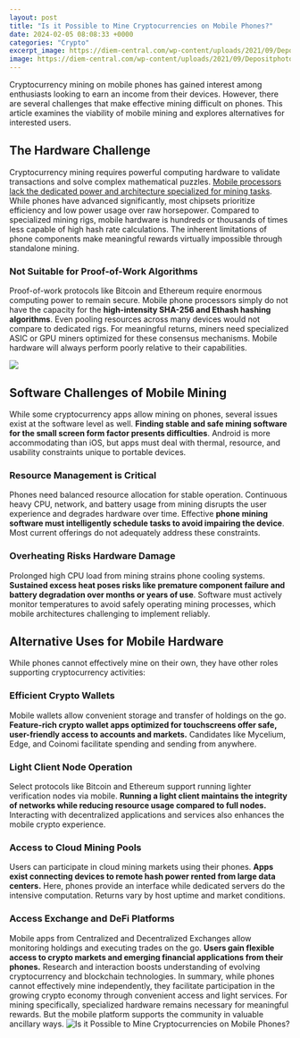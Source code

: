 ```yaml
---
layout: post
title: "Is it Possible to Mine Cryptocurrencies on Mobile Phones?"
date: 2024-02-05 08:08:33 +0000
categories: "Crypto"
excerpt_image: https://diem-central.com/wp-content/uploads/2021/09/Depositphotos_159113738_l-2015-2000x1200.jpg
image: https://diem-central.com/wp-content/uploads/2021/09/Depositphotos_159113738_l-2015-2000x1200.jpg
---
```


Cryptocurrency mining on mobile phones has gained interest among enthusiasts looking to earn an income from their devices. However, there are several challenges that make effective mining difficult on phones. This article examines the viability of mobile mining and explores alternatives for interested users.
## The Hardware Challenge  
Cryptocurrency mining requires powerful computing hardware to validate transactions and solve complex mathematical puzzles. [Mobile processors lack the dedicated power and architecture specialized for mining tasks](https://fistore.mysenprints.com/collection/abbasi). While phones have advanced significantly, most chipsets prioritize efficiency and low power usage over raw horsepower. Compared to specialized mining rigs, mobile hardware is hundreds or thousands of times less capable of high hash rate calculations. The inherent limitations of phone components make meaningful rewards virtually impossible through standalone mining.
### Not Suitable for Proof-of-Work Algorithms
Proof-of-work protocols like Bitcoin and Ethereum require enormous computing power to remain secure. Mobile phone processors simply do not have the capacity for the **high-intensity SHA-256 and Ethash hashing algorithms**. Even pooling resources across many devices would not compare to dedicated rigs. For meaningful returns, miners need specialized ASIC or GPU miners optimized for these consensus mechanisms. Mobile hardware will always perform poorly relative to their capabilities.

![](https://changelly.com/blog/wp-content/uploads/2020/02/Mining-Cryptocurrency-on-Mobile.jpg)
## Software Challenges of Mobile Mining  
While some cryptocurrency apps allow mining on phones, several issues exist at the software level as well. **Finding stable and safe mining software for the small screen form factor presents difficulties**. Android is more accommodating than iOS, but apps must deal with thermal, resource, and usability constraints unique to portable devices.
### Resource Management is Critical  
Phones need balanced resource allocation for stable operation. Continuous heavy CPU, network, and battery usage from mining disrupts the user experience and degrades hardware over time. Effective **phone mining software must intelligently schedule tasks to avoid impairing the device**. Most current offerings do not adequately address these constraints.
### Overheating Risks Hardware Damage
Prolonged high CPU load from mining strains phone cooling systems. **Sustained excess heat poses risks like premature component failure and battery degradation over months or years of use**. Software must actively monitor temperatures to avoid safely operating mining processes, which mobile architectures challenging to implement reliably.
## Alternative Uses for Mobile Hardware  
While phones cannot effectively mine on their own, they have other roles supporting cryptocurrency activities:
### Efficient Crypto Wallets  
Mobile wallets allow convenient storage and transfer of holdings on the go. **Feature-rich crypto wallet apps optimized for touchscreens offer safe, user-friendly access to accounts and markets.** Candidates like Mycelium, Edge, and Coinomi facilitate spending and sending from anywhere.
### Light Client Node Operation  
Select protocols like Bitcoin and Ethereum support running lighter verification nodes via mobile. **Running a light client maintains the integrity of networks while reducing resource usage compared to full nodes.** Interacting with decentralized applications and services also enhances the mobile crypto experience.  
### Access to Cloud Mining Pools  
Users can participate in cloud mining markets using their phones. **Apps exist connecting devices to remote hash power rented from large data centers.** Here, phones provide an interface while dedicated servers do the intensive computation. Returns vary by host uptime and market conditions.  
### Access Exchange and DeFi Platforms  
Mobile apps from Centralized and Decentralized Exchanges allow monitoring holdings and executing trades on the go. **Users gain flexible access to crypto markets and emerging financial applications from their phones.** Research and interaction boosts understanding of evolving cryptocurrency and blockchain technologies.
In summary, while phones cannot effectively mine independently, they facilitate participation in the growing crypto economy through convenient access and light services. For mining specifically, specialized hardware remains necessary for meaningful rewards. But the mobile platform supports the community in valuable ancillary ways.
![Is it Possible to Mine Cryptocurrencies on Mobile Phones?](https://diem-central.com/wp-content/uploads/2021/09/Depositphotos_159113738_l-2015-2000x1200.jpg)